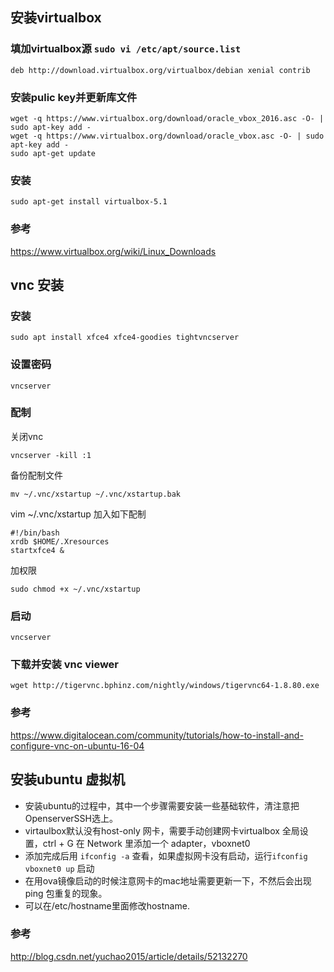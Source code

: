 ## 安装virtualbox

### 填加virtualbox源 `sudo vi /etc/apt/source.list`
	
	deb http://download.virtualbox.org/virtualbox/debian xenial contrib

### 安装pulic key并更新库文件
	wget -q https://www.virtualbox.org/download/oracle_vbox_2016.asc -O- | sudo apt-key add -
	wget -q https://www.virtualbox.org/download/oracle_vbox.asc -O- | sudo apt-key add -
	sudo apt-get update
### 安装
	sudo apt-get install virtualbox-5.1
### 参考
https://www.virtualbox.org/wiki/Linux_Downloads

## vnc 安装
### 安装
	sudo apt install xfce4 xfce4-goodies tightvncserver
### 设置密码
	vncserver

### 配制
关闭vnc  

	vncserver -kill :1

备份配制文件

	mv ~/.vnc/xstartup ~/.vnc/xstartup.bak

vim ~/.vnc/xstartup 加入如下配制

	#!/bin/bash
	xrdb $HOME/.Xresources
	startxfce4 &
加权限

	sudo chmod +x ~/.vnc/xstartup

### 启动

	vncserver

### 下载并安装 vnc viewer
	wget http://tigervnc.bphinz.com/nightly/windows/tigervnc64-1.8.80.exe

### 参考
https://www.digitalocean.com/community/tutorials/how-to-install-and-configure-vnc-on-ubuntu-16-04

## 安装ubuntu 虚拟机
- 安装ubuntu的过程中，其中一个步骤需要安装一些基础软件，清注意把OpenserverSSH选上。
- virtaulbox默认没有host-only 网卡，需要手动创建网卡virtualbox 全局设置，ctrl + G 在 Network 里添加一个 adapter，vboxnet0
- 添加完成后用 `ifconfig -a` 查看，如果虚拟网卡没有启动，运行`ifconfig vboxnet0 up` 启动
- 在用ova镜像启动的时候注意网卡的mac地址需要更新一下，不然后会出现ping 包重复的现象。
- 可以在/etc/hostname里面修改hostname.

### 参考
http://blog.csdn.net/yuchao2015/article/details/52132270

